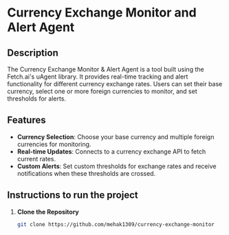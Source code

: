 # Currency Exchange Monitor and Alert Agent

## Description
The Currency Exchange Monitor & Alert Agent is a tool built using the Fetch.ai's uAgent library. It provides real-time tracking and alert functionality for different currency exchange rates. Users can set their base currency, select one or more foreign currencies to monitor, and set thresholds for alerts.

## Features
- **Currency Selection**: Choose your base currency and multiple foreign currencies for monitoring.
- **Real-time Updates**: Connects to a currency exchange API to fetch current rates.
- **Custom Alerts**: Set custom thresholds for exchange rates and receive notifications when these thresholds are crossed.

## Instructions to run the project

1. **Clone the Repository**
    ```bash
    git clone https://github.com/mehak1309/currency-exchange-monitor
    ```
    

